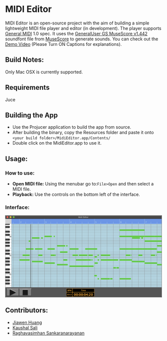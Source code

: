 # MIDI Editor

MIDI Editor is an open-source project with the aim of building a simple lightweight MIDI file player and editor (in development). The player supports [General MIDI](https://en.wikipedia.org/wiki/General_MIDI) 1.0 spec. It uses the [GeneralUser GS MuseScore v1.442](http://schristiancollins.com/soundfonts/GeneralUser_GS_1.442-MuseScore.zip) soundfont file from [MuseScore](https://musescore.org/en/handbook/soundfonts-and-sfz-files#list) to generate sounds. You can check out the [Demo Video](https://www.youtube.com/watch?v=iFSt7ScsCPo) (Please Turn ON Captions for explanations).

## Build Notes:
Only Mac OSX is currently supported.

## Requirements
Juce

## Building the App
- Use the Projucer application to build the app from source.
- After building the binary, copy the Resources folder and paste it onto `<your build folder>/MidiEditor.app/Contents/`
- Double click on the MidiEditor.app to use it.

## Usage:

### How to use:

- **Open MIDI file:** Using the menubar go to:`File>Open` and then select a MIDI file. 
- **Playback:** Use the controls on the bottom left of the interface.

### Interface:
<img align="center" src="https://github.com/Aavu/MIDI-Editor/blob/master/Documentation/images/MidiEditorInterface.png" width=1024>



## Contributors:
- [Jiawen Huang](https://github.com/jhuang448)
- [Kaushal Sali](https://www.kaushalsali.com)
- [Raghavasimhan Sankaranarayanan](https://techitunes.com)
